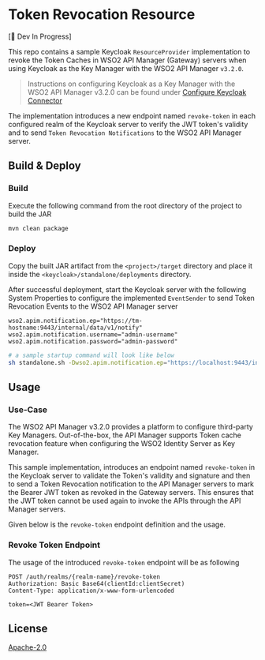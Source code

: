 # Token Revocation Resource

[:construction: Dev In Progress]

This repo contains a sample Keycloak `ResourceProvider` implementation to revoke the Token Caches in WSO2 API Manager (Gateway) servers when using Keycloak as the Key Manager with the WSO2 API Manager `v3.2.0`.

> Instructions on configuring Keycloak as a Key Manager with the WSO2 API Manager v3.2.0 can be found under [Configure Keycloak Connector](https://apim.docs.wso2.com/en/latest/administer/key-managers/configure-keycloak-connector/)

The implementation introduces a new endpoint named `revoke-token` in each configured realm of the Keycloak server to verify the JWT token's validity and to send `Token Revocation Notifications` to the WSO2 API Manager server.

## Build & Deploy

### Build

Execute the following command from the root directory of the project to build the JAR

```sh
mvn clean package
```

### Deploy

Copy the built JAR artifact from the `<project>/target` directory and place it inside the `<keycloak>/standalone/deployments` directory.

After successful deployment, start the Keycloak server with the following System Properties to configure the implemented `EventSender` to send Token Revocation Events to the WSO2 API Manager server

```properties
wso2.apim.notification.ep="https://tm-hostname:9443/internal/data/v1/notify"
wso2.apim.notification.username="admin-username"
wso2.apim.notification.password="admin-password"
```

```sh
# a sample startup command will look like below
sh standalone.sh -Dwso2.apim.notification.ep="https://localhost:9443/internal/data/v1/notify" -Dwso2.apim.notification.username="admin" -Dwso2.apim.notification.password="admin"
```

## Usage

### Use-Case

The WSO2 API Manager v3.2.0 provides a platform to configure third-party Key Managers. Out-of-the-box, the API Manager supports Token cache revocation feature when configuring the WSO2 Identity Server as Key Manager.

This sample implementation, introduces an endpoint named `revoke-token` in the Keycloak server to validate the Token's validity and signature and then to send a Token Revocation notification to the API Manager servers to mark the Bearer JWT token as revoked in the Gateway servers. This ensures that the JWT token cannot be used again to invoke the APIs through the API Manager servers.

Given below is the `revoke-token` endpoint definition and the usage.

### Revoke Token Endpoint

The usage of the introduced `revoke-token` endpoint will be as following

```http
POST /auth/realms/{realm-name}/revoke-token
Authorization: Basic Base64(clientId:clientSecret)
Content-Type: application/x-www-form-urlencoded

token=<JWT Bearer Token>
```

## License

[Apache-2.0](LICENSE)
